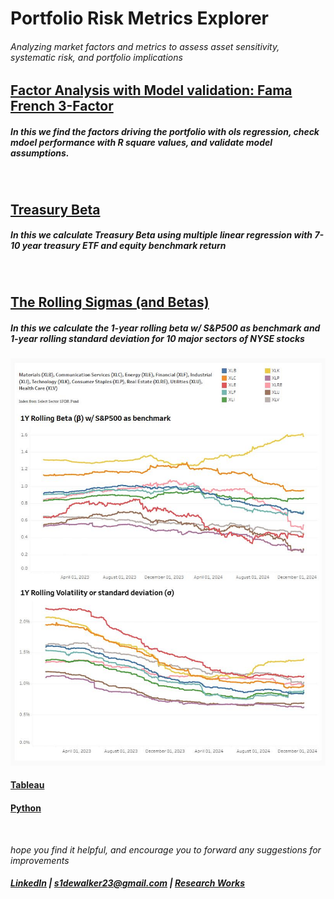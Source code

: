# Portfolio Risk Metrics Explorer

###### Analyzing market factors and metrics to assess asset sensitivity, systematic risk, and portfolio implications <br/>

## [Factor Analysis with Model validation: Fama French 3-Factor](https://github.com/s1dewalker/Alpha-Beta-Explorer/blob/main/py_files/Multi_Factor_Analysis3.ipynb)
##### In this we find the factors driving the portfolio with ols regression, check mdoel performance with R square values, and validate model assumptions.
<br/>

## [Treasury Beta](https://github.com/s1dewalker/Alpha-Beta-Explorer/blob/main/py_files/Betas.ipynb)
##### In this we calculate Treasury Beta using multiple linear regression with 7-10 year treasury ETF and equity benchmark return 
<br/>

## [The Rolling Sigmas (and Betas)](https://public.tableau.com/app/profile/sujay.bahumik/viz/TheRollingSigmasandBetas/Dashboard1#2)
##### In this we calculate the 1-year rolling beta w/ S&P500 as benchmark and 1-year rolling standard deviation for 10 major sectors of NYSE stocks

<img src="screenshots/rolling_metrics.JPG" alt="Description" width="800">

#### [Tableau](https://public.tableau.com/app/profile/sujay.bahumik/viz/TheRollingSigmasandBetas/Dashboard1#2)
#### [Python](https://github.com/s1dewalker/Alpha-Beta-Explorer/blob/main/py_files/The_Rolling_Sigmas.ipynb)

<br/>

*hope you find it helpful, and encourage you to forward any suggestions for improvements* <br/>
##### [LinkedIn](https://www.linkedin.com/in/sujay-bhaumik-d12/) | s1dewalker23@gmail.com | [Research Works](https://github.com/s1dewalker/Research-Works)

